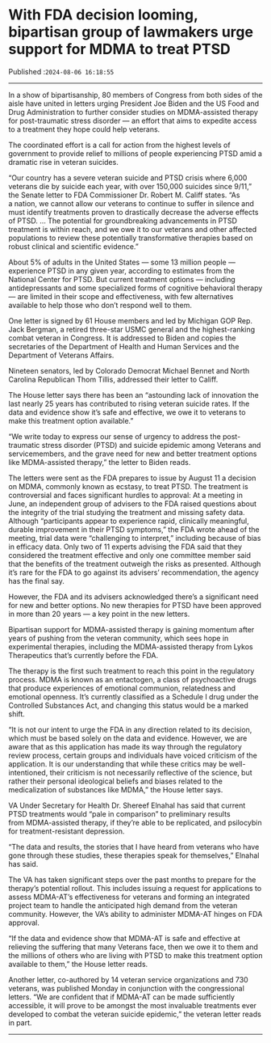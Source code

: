 # With FDA decision looming, bipartisan group of lawmakers urge support for MDMA to treat PTSD

Published :`2024-08-06 16:18:55`

---

In a show of bipartisanship, 80 members of Congress from both sides of the aisle have united in letters urging President Joe Biden and the US Food and Drug Administration to further consider studies on MDMA-assisted therapy for post-traumatic stress disorder — an effort that aims to expedite access to a treatment they hope could help veterans.

The coordinated effort is a call for action from the highest levels of government to provide relief to millions of people experiencing PTSD amid a dramatic rise in veteran suicides.

“Our country has a severe veteran suicide and PTSD crisis where 6,000 veterans die by suicide each year, with over 150,000 suicides since 9/11,” the Senate letter to FDA Commissioner Dr. Robert M. Califf states. “As a nation, we cannot allow our veterans to continue to suffer in silence and must identify treatments proven to drastically decrease the adverse effects of PTSD. … The potential for groundbreaking advancements in PTSD treatment is within reach, and we owe it to our veterans and other affected populations to review these potentially transformative therapies based on robust clinical and scientific evidence.”

About 5% of adults in the United States — some 13 million people — experience PTSD in any given year, according to estimates from the National Center for PTSD. But current treatment options — including antidepressants and some specialized forms of cognitive behavioral therapy — are limited in their scope and effectiveness, with few alternatives available to help those who don’t respond well to them.

One letter is signed by 61 House members and led by Michigan GOP Rep. Jack Bergman, a retired three-star USMC general and the highest-ranking combat veteran in Congress. It is addressed to Biden and copies the secretaries of the Department of Health and Human Services and the Department of Veterans Affairs.

Nineteen senators, led by Colorado Democrat Michael Bennet and North Carolina Republican Thom Tillis, addressed their letter to Califf.

The House letter says there has been an “astounding lack of innovation the last nearly 25 years has contributed to rising veteran suicide rates. If the data and evidence show it’s safe and effective, we owe it to veterans to make this treatment option available.”

“We write today to express our sense of urgency to address the post-traumatic stress disorder (PTSD) and suicide epidemic among Veterans and servicemembers, and the grave need for new and better treatment options like MDMA-assisted therapy,” the letter to Biden reads.

The letters were sent as the FDA prepares to issue by August 11 a decision on MDMA, commonly known as ecstasy, to treat PTSD. The treatment is controversial and faces significant hurdles to approval: At a meeting in June, an independent group of advisers to the FDA raised questions about the integrity of the trial studying the treatment and missing safety data. Although “participants appear to experience rapid, clinically meaningful, durable improvement in their PTSD symptoms,” the FDA wrote ahead of the meeting, trial data were “challenging to interpret,” including because of bias in efficacy data. Only two of 11 experts advising the FDA said that they considered the treatment effective and only one committee member said that the benefits of the treatment outweigh the risks as presented. Although it’s rare for the FDA to go against its advisers’ recommendation, the agency has the final say.

However, the FDA and its advisers acknowledged there’s a significant need for new and better options. No new therapies for PTSD have been approved in more than 20 years — a key point in the new letters.

Bipartisan support for MDMA-assisted therapy is gaining momentum after years of pushing from the veteran community, which sees hope in experimental therapies, including the MDMA-assisted therapy from Lykos Therapeutics that’s currently before the FDA.

The therapy is the first such treatment to reach this point in the regulatory process. MDMA is known as an entactogen, a class of psychoactive drugs that produce experiences of emotional communion, relatedness and emotional openness. It’s currently classified as a Schedule I drug under the Controlled Substances Act, and changing this status would be a marked shift.

“It is not our intent to urge the FDA in any direction related to its decision, which must be based solely on the data and evidence. However, we are aware that as this application has made its way through the regulatory review process, certain groups and individuals have voiced criticism of the application. It is our understanding that while these critics may be well-intentioned, their criticism is not necessarily reflective of the science, but rather their personal ideological beliefs and biases related to the medicalization of substances like MDMA,” the House letter says.

VA Under Secretary for Health Dr. Shereef Elnahal has said that current PTSD treatments would “pale in comparison” to preliminary results from MDMA-assisted therapy, if they’re able to be replicated, and psilocybin for treatment-resistant depression.

“The data and results, the stories that I have heard from veterans who have gone through these studies, these therapies speak for themselves,” Elnahal has said.

The VA has taken significant steps over the past months to prepare for the therapy’s potential rollout. This includes issuing a request for applications to assess MDMA-AT’s effectiveness for veterans and forming an integrated project team to handle the anticipated high demand from the veteran community. However, the VA’s ability to administer MDMA-AT hinges on FDA approval.

“If the data and evidence show that MDMA-AT is safe and effective at relieving the suffering that many Veterans face, then we owe it to them and the millions of others who are living with PTSD to make this treatment option available to them,” the House letter reads.

Another letter, co-authored by 14 veteran service organizations and 730 veterans, was published Monday in conjunction with the congressional letters. “We are confident that if MDMA-AT can be made sufficiently accessible, it will prove to be amongst the most invaluable treatments ever developed to combat the veteran suicide epidemic,” the veteran letter reads in part.

---

